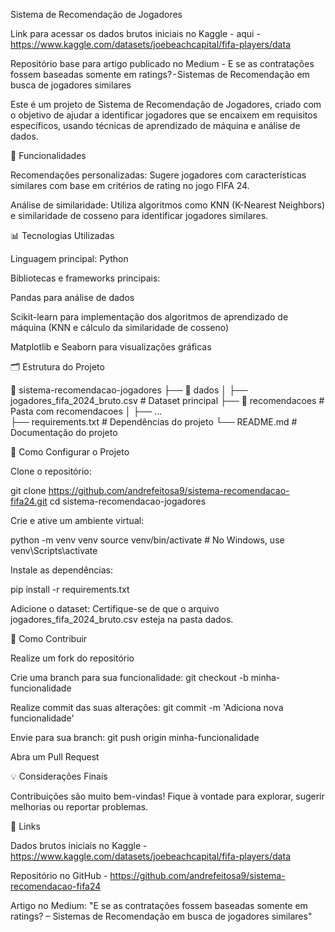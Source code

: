 
Sistema de Recomendação de Jogadores

Link para acessar os dados brutos iniciais no Kaggle - aqui - https://www.kaggle.com/datasets/joebeachcapital/fifa-players/data

Repositório base para artigo publicado no Medium - E se as contratações fossem baseadas somente em ratings? - Sistemas de Recomendação em busca de jogadores similares

Este é um projeto de Sistema de Recomendação de Jogadores, criado com o objetivo de ajudar a identificar jogadores que se encaixem em requisitos específicos, usando técnicas de aprendizado de máquina e análise de dados.

🚀 Funcionalidades

Recomendações personalizadas: Sugere jogadores com características similares com base em critérios de rating no jogo FIFA 24.

Análise de similaridade: Utiliza algoritmos como KNN (K-Nearest Neighbors) e similaridade de cosseno para identificar jogadores similares.

📊 Tecnologias Utilizadas

Linguagem principal: Python

Bibliotecas e frameworks principais:

Pandas para análise de dados

Scikit-learn para implementação dos algoritmos de aprendizado de máquina (KNN e cálculo da similaridade de cosseno)

Matplotlib e Seaborn para visualizações gráficas

🗂 Estrutura do Projeto

📁 sistema-recomendacao-jogadores
├── 📁 dados
│   ├── jogadores_fifa_2024_bruto.csv  # Dataset principal
├── 📁 recomendacoes                   # Pasta com recomendacoes
│   ├── ...      
├── requirements.txt                   # Dependências do projeto
└── README.md                          # Documentação do projeto

🔧 Como Configurar o Projeto

Clone o repositório:

git clone https://github.com/andrefeitosa9/sistema-recomendacao-fifa24.git
cd sistema-recomendacao-jogadores

Crie e ative um ambiente virtual:

python -m venv venv
source venv/bin/activate  # No Windows, use venv\Scripts\activate

Instale as dependências:

pip install -r requirements.txt

Adicione o dataset:
Certifique-se de que o arquivo jogadores_fifa_2024_bruto.csv esteja na pasta dados.

🔧 Como Contribuir

Realize um fork do repositório

Crie uma branch para sua funcionalidade: git checkout -b minha-funcionalidade

Realize commit das suas alterações: git commit -m 'Adiciona nova funcionalidade'

Envie para sua branch: git push origin minha-funcionalidade

Abra um Pull Request

💡 Considerações Finais

Contribuições são muito bem-vindas! Fique à vontade para explorar, sugerir melhorias ou reportar problemas.

🔗 Links

Dados brutos iniciais no Kaggle - https://www.kaggle.com/datasets/joebeachcapital/fifa-players/data

Repositório no GitHub - https://github.com/andrefeitosa9/sistema-recomendacao-fifa24

Artigo no Medium: "E se as contratações fossem baseadas somente em ratings? – Sistemas de Recomendação em busca de jogadores similares"


